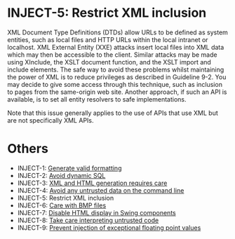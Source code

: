 # INJECT-5: Restrict XML inclusion
XML Document Type Definitions (DTDs) allow URLs to be defined as system entities, such as local files and HTTP URLs within the local intranet or localhost. XML External Entity (XXE) attacks insert local files into XML data which may then be accessible to the client. Similar attacks may be made using XInclude, the XSLT document function, and the XSLT import and include elements. The safe way to avoid these problems whilst maintaining the power of XML is to reduce privileges as described in Guideline 9-2. You may decide to give some access through this technique, such as inclusion to pages from the same-origin web site. Another approach, if such an API is available, is to set all entity resolvers to safe implementations.

Note that this issue generally applies to the use of APIs that use XML but are not specifically XML APIs.

# Others 

- INJECT-1: [Generate valid formatting](../g31)
- INJECT-2: [Avoid dynamic SQL](../g32)
- INJECT-3: [XML and HTML generation requires care](../g33)
- INJECT-4: [Avoid any untrusted data on the command line](../g34)
- INJECT-5: Restrict XML inclusion
- INJECT-6: [Care with BMP files](../g36)
- INJECT-7: [Disable HTML display in Swing components](../g37)
- INJECT-8: [Take care interpreting untrusted code](../g38)
- INJECT-9: [Prevent injection of exceptional floating point values](../g39)


